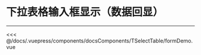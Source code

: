 # 下拉表格输入框显示（数据回显）

---

<common-code-format>
  <docsComponents-TSelectTable-formDemo slot="source"></docsComponents-TSelectTable-formDemo>

<<< @/docs/.vuepress/components/docsComponents/TSelectTable/formDemo.vue
</common-code-format>